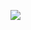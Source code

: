 ![](https://github-readme-stats.vercel.app/api?username=llimonixtheme=dark&show_icons=false&line_height=27&locale=en&include_all_commits=true&count_private=true&text_color=FFFFFF)
